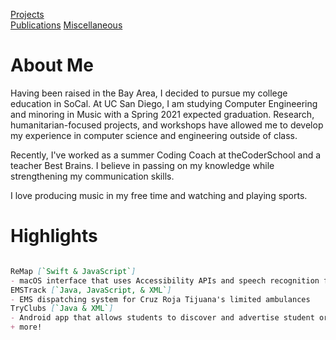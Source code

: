 [Projects](/projects/projects.md)  
[Publications](/publications.md)
[Miscellaneous](/miscellaneous.md)
<!--
You can use the [editor on GitHub](https://github.com/jamesbasa/jamesbasa.github.io/edit/master/README.md) to maintain and preview the content for your website in Markdown files.
Whenever you commit to this repository, GitHub Pages will run [Jekyll](https://jekyllrb.com/) to rebuild the pages in your site, from the content in your Markdown files.
[Markdown](https://guides.github.com/features/mastering-markdown/) block below
# Header 1
## Header 2
### Header 3
[Link](url) and ![Image](src)
**Bold** and _Italic_ and `Code` text
-->


# About Me

Having been raised in the Bay Area, I decided to pursue my college education in SoCal. At UC San Diego, I am studying Computer Engineering and minoring in Music with a Spring 2021 expected graduation. Research, humanitarian-focused projects, and workshops have allowed me to develop my experience in computer science and engineering outside of class.

Recently, I've worked as a summer Coding Coach at theCoderSchool and a teacher Best Brains. I believe in passing on my knowledge while strengthening my communication skills.

I love producing music in my free time and watching and playing sports.


# Highlights

```markdown

ReMap [`Swift & JavaScript`]
- macOS interface that uses Accessibility APIs and speech recognition for contextual assistance on search queries
EMSTrack [`Java, JavaScript, & XML`]
- EMS dispatching system for Cruz Roja Tijuana's limited ambulances
TryClubs [`Java & XML`]
- Android app that allows students to discover and advertise student organizations
+ more!

```
